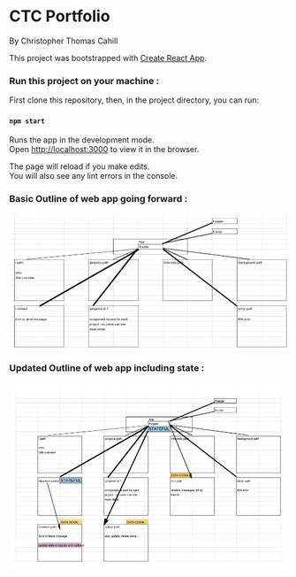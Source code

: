 # CTC Portfolio

By Christopher Thomas Cahill

This project was bootstrapped with [Create React App](https://github.com/facebook/create-react-app).

### Run this project on your machine :

First clone this repository, then, in the project directory, you can run:

#### `npm start`

Runs the app in the development mode.<br>
Open [http://localhost:3000](http://localhost:3000) to view it in the browser.

The page will reload if you make edits.<br>
You will also see any lint errors in the console.

### Basic Outline of web app going forward :

<img src="./public/portfolio_react_outline_2019-02-15.jpeg">

### Updated Outline of web app including state :

<img src="./public/portfolio_react_outline_2019-02-22.jpeg">
